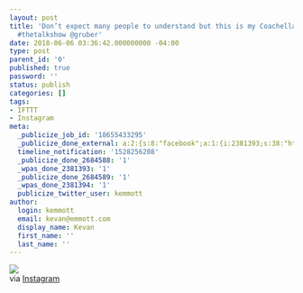 ```yaml
---
layout: post
title: 'Don’t expect many people to understand but this is my Coachella. #wwdc2018
  #thetalkshow @gruber'
date: 2018-06-06 03:36:42.000000000 -04:00
type: post
parent_id: '0'
published: true
password: ''
status: publish
categories: []
tags:
- IFTTT
- Instagram
meta:
  _publicize_job_id: '18655433295'
  _publicize_done_external: a:2:{s:8:"facebook";a:1:{i:2381393;s:38:"https://facebook.com/10155324378356816";}s:7:"twitter";a:1:{i:2381394;s:54:"https://twitter.com/kemmott/status/1004205454430490624";}}
  timeline_notification: '1528256208'
  _publicize_done_2684588: '1'
  _wpas_done_2381393: '1'
  _publicize_done_2684589: '1'
  _wpas_done_2381394: '1'
  publicize_twitter_user: kemmott
author:
  login: kemmott
  email: kevan@emmott.com
  display_name: Kevan
  first_name: ''
  last_name: ''
---
```

<div><img src="{{ site.url }}/assets/images/blog/61e79-33721575_235817990526597_230887791041445888_n.jpg" style="max-width:600px;" />
<div>via <a href="https://ift.tt/2JtFXIZ">Instagram</a></div>
</div>
